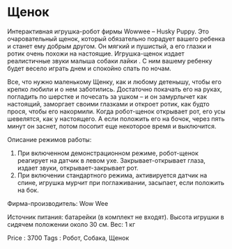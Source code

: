 # Щенок

Интерактивная игрушка-робот фирмы Wowwee – Husky Puppy. Это очаровательный щенок, который обязательно
порадует вашего ребенка и станет ему добрым другом. Он мягкий и пушистый, а его глазки и ротик очень
похожи на настоящие. Игрушка-щенок издает реалистичные звуки малыша собаки лайки . С ним вашему ребенку
будет весело играть днем и спокойно спать по ночам.

Все, что нужно маленькому Щенку, как и любому детенышу, чтобы его крепко любили и о нем заботились.
Достаточно покачать его на руках, погладить по шерстке и почесать за ушком – и он замурлычет как настоящий,
заморгает своими глазками и откроет ротик, как будто прося, чтобы его накормили. Когда робот-щенок открывает
рот, его усы шевелятся, как у настоящего. А если положить его на бочок, через пять минут он заснет, потом
посопит еще некоторое время и выключится.

Описание режимов работы:

1. При включенном демонстрационном режиме, робот-щенок реагирует на датчик в левом ухе. Закрывает-открывает глаза, издает звуки, открывает-закрывает рот.
2. При включении стандартного режима, активируется датчик на спине, игрушка мурчит при поглаживании, засыпает, если положить на бок.

Фирма-производитель: Wow Wee

Источник питания: батарейки (в комплект не входят).
Высота игрушки в сидячем положении около 30 см.
Вес: 1 кг

Price : 3700
Tags  : Робот, Собака, Щенок